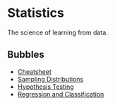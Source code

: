 # Statistics

The science of learning from data.

## Bubbles

- [Cheatsheet](https://www.uniqiao.com/notes/Stats/cheatsheet)
- [Sampling Distributions](https://www.uniqiao.com/notes/Stats/sampling)
- [Hypothesis Testing](https://www.uniqiao.com/notes/Stats/hypo)
- [Regression and Classification](https://www.uniqiao.com/notes/Stats/regression-classification)
